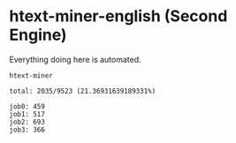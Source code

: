 # htext-miner-english (Second Engine)

Everything doing here is automated.

```
htext-miner

total: 2035/9523 (21.36931639189331%)

job0: 459
job1: 517
job2: 693
job3: 366
```